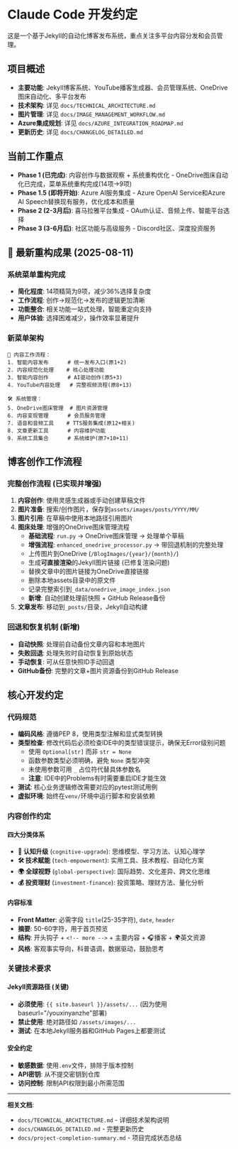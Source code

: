 # Claude Code 开发约定

这是一个基于Jekyll的自动化博客发布系统，重点关注多平台内容分发和会员管理。

## 项目概述
- **主要功能**: Jekyll博客系统、YouTube播客生成器、会员管理系统、OneDrive图床自动化、多平台发布
- **技术架构**: 详见 `docs/TECHNICAL_ARCHITECTURE.md`
- **图片管理**: 详见 `docs/IMAGE_MANAGEMENT_WORKFLOW.md`
- **Azure集成规划**: 详见 `docs/AZURE_INTEGRATION_ROADMAP.md`
- **更新历史**: 详见 `docs/CHANGELOG_DETAILED.md`

## 当前工作重点
- **Phase 1 (已完成)**: 内容创作与数据观察 + 系统重构优化 - OneDrive图床自动化已完成，菜单系统重构完成(14项→9项)
- **Phase 1.5 (即将开始)**: Azure AI服务集成 - Azure OpenAI Service和Azure AI Speech替换现有服务，优化成本和质量
- **Phase 2 (2-3月后)**: 喜马拉雅平台集成 - OAuth认证、音频上传、智能平台选择
- **Phase 3 (3-6月后)**: 社区功能与高级服务 - Discord社区、深度投资服务

## 🎯 最新重构成果 (2025-08-11)
### 系统菜单重构完成
- **简化程度**: 14项精简为9项，减少36%选择复杂度
- **工作流程**: 创作→规范化→发布的逻辑更加清晰
- **功能整合**: 相关功能一站式处理，智能重定向支持
- **用户体验**: 选择困难减少，操作效率显著提升

### 新菜单架构
```
📝 内容工作流程：
1. 智能内容发布      # 统一发布入口(原1+2)
2. 内容规范化处理    # 核心处理功能
3. 智能内容创作      # AI驱动创作(原5+3)
4. YouTube内容处理   # 完整视频流程(原8+13)

🛠️ 系统管理：
5. OneDrive图床管理  # 图片资源管理
6. 内容变现管理      # 会员服务管理
7. 语音和音频工具    # TTS服务集成(原12+相关)
8. 文章更新工具      # 内容维护功能
9. 系统工具集合      # 系统维护(原7+10+11)
```

## 博客创作工作流程
### 完整创作流程 (已实现并增强)
1. **内容创作**: 使用灵感生成器或手动创建草稿文件
2. **图片准备**: 搜索/创作图片，保存到`assets/images/posts/YYYY/MM/`
3. **图片引用**: 在草稿中使用本地路径引用图片  
4. **图床处理**: 增强的OneDrive图床管理流程
   - **基础流程**: `run.py` → OneDrive图床管理 → 处理单个草稿
   - **增强流程**: `enhanced_onedrive_processor.py` → 带回退机制的完整处理
   - 上传图片到OneDrive (`/BlogImages/{year}/{month}/`)
   - 生成**可直接渲染**的Jekyll图片链接 (已修复渲染问题)
   - 替换文章中的图片链接为OneDrive直接链接
   - 删除本地assets目录中的原文件
   - 记录完整索引到`_data/onedrive_image_index.json`
   - **新增**: 自动创建处理前快照 + GitHub Release备份
5. **文章发布**: 移动到`_posts/`目录，Jekyll自动构建

### 回退和恢复机制 (新增)
- **自动快照**: 处理前自动备份文章内容和本地图片
- **失败回退**: 处理失败时自动恢复到原始状态
- **手动恢复**: 可从任意快照ID手动回退
- **GitHub备份**: 完整的文章+图片资源备份到GitHub Release

## 核心开发约定

### 代码规范
- **编码风格**: 遵循PEP 8，使用类型注解和显式类型转换
- **类型检查**: 修改代码后必须检查IDE中的类型错误提示，确保无Error级别问题
  - 使用 `Optional[str]` 而非 `str = None` 
  - 函数参数类型必须明确，避免 `None` 类型冲突
  - 未使用参数可用 `_` 占位符代替具体参数名
  - **注意**: IDE中的Problems有时需要重启IDE才能生效
- **测试**: 核心业务逻辑修改需要对应的pytest测试用例
- **虚拟环境**: 始终在`venv/`环境中运行脚本和安装依赖

### 内容创作约定
#### 四大分类体系
- **🧠 认知升级** (`cognitive-upgrade`): 思维模型、学习方法、认知心理学
- **🛠️ 技术赋能** (`tech-empowerment`): 实用工具、技术教程、自动化方案
- **🌍 全球视野** (`global-perspective`): 国际趋势、文化差异、跨文化思维
- **💰 投资理财** (`investment-finance`): 投资策略、理财方法、量化分析

#### 内容标准
- **Front Matter**: 必需字段 `title`(25-35字符), `date`, `header`
- **摘要**: 50-60字符，用于首页预览
- **结构**: 开头钩子 + `<!-- more -->` + 主要内容 + 🎧播客 + 🌍英文资源
- **风格**: 客观事实导向，科普语调，数据驱动，鼓励思考

### 关键技术要求
#### Jekyll资源路径 (关键)
- **必须使用**: `{{ site.baseurl }}/assets/...` (因为使用baseurl="/youxinyanzhe"部署)
- **禁止使用**: 绝对路径如 `/assets/images/...`
- **测试**: 在本地Jekyll服务器和GitHub Pages上都要测试

#### 安全约定
- **敏感数据**: 使用`.env`文件，排除于版本控制
- **API密钥**: 从不提交密钥到仓库
- **访问控制**: 限制API权限到最小所需范围

---

**相关文档**:
- `docs/TECHNICAL_ARCHITECTURE.md` - 详细技术架构说明
- `docs/CHANGELOG_DETAILED.md` - 完整更新历史
- `docs/project-completion-summary.md` - 项目完成状态总结